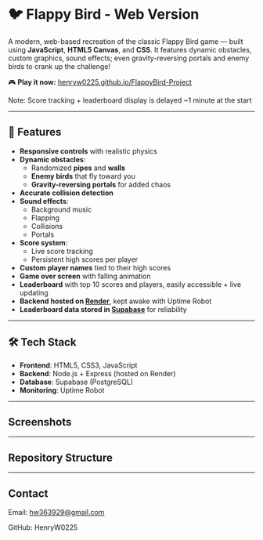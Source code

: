 # 🐦 Flappy Bird - Web Version

A modern, web-based recreation of the classic Flappy Bird game — built using **JavaScript**, **HTML5 Canvas**, and **CSS**. It features dynamic obstacles, custom graphics, sound effects; even gravity-reversing portals and enemy birds to crank up the challenge!

🎮 **Play it now:** [henryw0225.github.io/FlappyBird-Project](https://henryw0225.github.io/FlappyBird-Project/)

Note: Score tracking + leaderboard display is delayed ~1 minute at the start

---

## 🚀 Features

- **Responsive controls** with realistic physics
- **Dynamic obstacles**:
  - Randomized **pipes** and **walls**
  - **Enemy birds** that fly toward you
  - **Gravity-reversing portals** for added chaos
- **Accurate collision detection**
- **Sound effects**:
  - Background music
  - Flapping
  - Collisions
  - Portals
- **Score system**:
  - Live score tracking
  - Persistent high scores per player
- **Custom player names** tied to their high scores
- **Game over screen** with falling animation
- **Leaderboard** with top 10 scores and players, easily accessible + live updating
- **Backend hosted on [Render](https://render.com)**, kept awake with Uptime Robot
- **Leaderboard data stored in [Supabase](https://supabase.com)** for reliability

---

## 🛠️ Tech Stack

- **Frontend**: HTML5, CSS3, JavaScript
- **Backend**: Node.js + Express (hosted on Render)
- **Database**: Supabase (PostgreSQL)
- **Monitoring**: Uptime Robot

---

## Screenshots

---

## Repository Structure

---

## Contact

Email: hw363929@gmail.com

GitHub: HenryW0225


